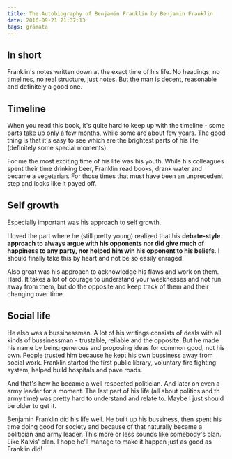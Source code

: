 ```yaml
---
title: The Autobiography of Benjamin Franklin by Benjamin Franklin
date: 2016-09-21 21:37:13
tags: grāmata
---
```


## In short

Franklin's notes written down at the exact time of his life. No headings, no timelines, no real structure, just notes. But the man is decent, reasonable and definitely a good one.

## Timeline

When you read this book, it's quite hard to keep up with the timeline - some parts take up only a few months, while some are about few years. The good thing is that it's easy to see which are the brightest parts of his life (definitely some special moments).

For me the most exciting time of his life was his youth. While his colleagues spent their time drinking beer, Franklin read books, drank water and became a vegetarian. For those times that must have been an unprecedent step and looks like it payed off.

## Self growth

Especially important was his approach to self growth.

I loved the part where he (still pretty young) realized that his **debate-style approach to always argue with his opponents nor did give much of happiness to any party, nor helped him win his opponent to his beliefs**. I should finally take this by heart and not be so easily enraged.

Also great was his approach to acknowledge his flaws and work on them. Hard. It takes a lot of courage to understand your weeknesses and not run away from them, but do the opposite and keep track of them and their changing over time.

## Social life

He also was a bussinessman. A lot of his writings consists of deals with all kinds of bussinessman - trustable, reliable and the opposite. But he made his name by being generous and proposing ideas for common good, not his own. People trusted him because he kept his own bussiness away from social work. Franklin started the first public library, voluntary fire fighting system, helped build hospitals and pave roads.

And that's how he became a well respected politician. And later on even a army leader for a moment. The last part of his life (all about politics and th army time) was pretty hard to understand and relate to. Maybe I just should be older to get it.

Benjamin Franklin did his life well. He built up his bussiness, then spent his time doing good for society and because of that naturally became a politician and army leader. This more or less sounds like somebody's plan. Like Kalvis' plan. I hope he'll manage to make it happen just as good as Franklin did!